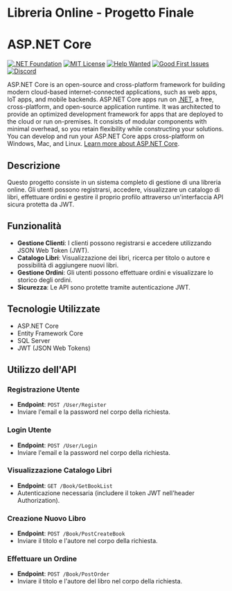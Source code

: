 # Libreria Online - Progetto Finale

ASP.NET Core
============

[![.NET Foundation](https://img.shields.io/badge/.NET%20Foundation-blueviolet.svg)](https://www.dotnetfoundation.org/)
[![MIT License](https://img.shields.io/github/license/dotnet/aspnetcore?color=%230b0&style=flat-square)](https://github.com/dotnet/aspnetcore/blob/main/LICENSE.txt) [![Help Wanted](https://img.shields.io/github/issues/dotnet/aspnetcore/help%20wanted?color=%232EA043&label=help%20wanted&style=flat-square)](https://github.com/dotnet/aspnetcore/issues?q=is%3Aissue+is%3Aopen+label%3A%22help+wanted%22) [![Good First Issues](https://img.shields.io/github/issues/dotnet/aspnetcore/good%20first%20issue?color=%23512BD4&label=good%20first%20issue&style=flat-square)](https://github.com/dotnet/aspnetcore/issues?q=is%3Aissue+is%3Aopen+label%3A%22good+first+issue%22)
[![Discord](https://img.shields.io/discord/732297728826277939?style=flat-square&label=Discord&logo=discord&logoColor=white&color=7289DA)](https://aka.ms/dotnet-discord)

ASP.NET Core is an open-source and cross-platform framework for building modern cloud-based internet-connected applications, such as web apps, IoT apps, and mobile backends. ASP.NET Core apps run on [.NET](https://dot.net), a free, cross-platform, and open-source application runtime. It was architected to provide an optimized development framework for apps that are deployed to the cloud or run on-premises. It consists of modular components with minimal overhead, so you retain flexibility while constructing your solutions. You can develop and run your ASP.NET Core apps cross-platform on Windows, Mac, and Linux. [Learn more about ASP.NET Core](https://learn.microsoft.com/aspnet/core/).

## Descrizione

Questo progetto consiste in un sistema completo di gestione di una libreria online. Gli utenti possono registrarsi, accedere, visualizzare un catalogo di libri, effettuare ordini e gestire il proprio profilo attraverso un'interfaccia API sicura protetta da JWT.

## Funzionalità

- **Gestione Clienti**: I clienti possono registrarsi e accedere utilizzando JSON Web Token (JWT).
- **Catalogo Libri**: Visualizzazione dei libri, ricerca per titolo o autore e possibilità di aggiungere nuovi libri.
- **Gestione Ordini**: Gli utenti possono effettuare ordini e visualizzare lo storico degli ordini.
- **Sicurezza**: Le API sono protette tramite autenticazione JWT.

## Tecnologie Utilizzate

- ASP.NET Core
- Entity Framework Core
- SQL Server
- JWT (JSON Web Tokens)

## Utilizzo dell'API

### Registrazione Utente

- **Endpoint**: `POST /User/Register`
- Inviare l'email e la password nel corpo della richiesta.

### Login Utente

- **Endpoint**: `POST /User/Login`
- Inviare l'email e la password nel corpo della richiesta.

### Visualizzazione Catalogo Libri

- **Endpoint**: `GET /Book/GetBookList`
- Autenticazione necessaria (includere il token JWT nell'header Authorization).

### Creazione Nuovo Libro

- **Endpoint**: `POST /Book/PostCreateBook`
- Inviare il titolo e l'autore nel corpo della richiesta.

### Effettuare un Ordine

- **Endpoint**: `POST /Book/PostOrder`
- Inviare il titolo e l'autore del libro nel corpo della richiesta.

